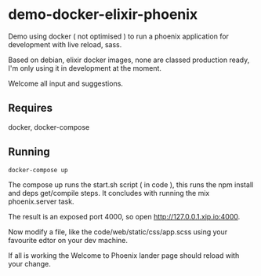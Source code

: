 # demo-docker-elixir-phoenix
Demo using docker ( not optimised ) to run a phoenix application for development with live reload, sass.

Based on debian, elixir docker images, none are classed production ready, I'm only using it in development at the moment.

Welcome all input and suggestions.

## Requires
docker, docker-compose

## Running

``` docker-compose up ```

The compose up runs the start.sh script ( in code ), this runs the npm install and deps get/compile steps. It concludes with running the mix phoenix.server task.

The result is an exposed port 4000, so open http://127.0.0.1.xip.io:4000.

Now  modify a file, like the code/web/static/css/app.scss using your favourite edtor on your dev machine.

If all is working the Welcome to Phoenix lander page should reload with your change.
